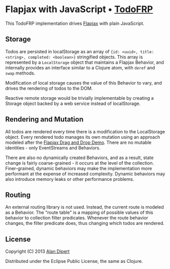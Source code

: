 # Flapjax with JavaScript • [TodoFRP](https://github.com/lynaghk/todoFRP)

This TodoFRP implementation drives
[Flapjax](http://www.flapjax-lang.org/) with plain JavaScript.

## Storage

Todos are persisted in localStorage as an array of `{id: <uuid>,
title: <string>, completed: <boolean>}` stringified objects.  This
array is represented by a `LocalStorage` object that maintains a
Flapjax Behavior, and internally provides an interface similar to a
Clojure atom, with `deref` and `swap` methods.

Modification of local storage causes the value of this Behavior to
vary, and drives the rendering of todos to the DOM.

Reactive remote storage would be trivially implementable by creating a
Storage object backed by a web service instead of localStorage.

## Rendering and Mutation

All todos are rendered every time there is a modification to the
LocalStorage object.  Every rendered todo manages its own mutation
using an approach modeled after the [Flapjax Drag and Drop
Demo](http://www.flapjax-lang.org/demos/index.html#drag).  There are
no mutable identities - only EventStreams and Behaviors.

There are also no dynamically created Behaviors, and as a result,
state change is fairly coarse-grained - it occurs at the level of the
collection.  Finer-grained, dynamic behaviors may make the
implementation more performant at the expense of increased complexity.
Dynamic behaviors may also introduce memory leaks or other performance
problems.

## Routing

An external routing library is not used.  Instead, the current route
is modeled as a Behavior.  The "route table" is a mapping of possible
values of this behavior to collection filter predicates.  Whenever the
route behavior changes, the filter predicate does, thus changing which
todos are rendered.

## License

Copyright (C) 2013 [Alan Dipert](http://alan.dipert.org/)

Distributed under the Eclipse Public License, the same as Clojure.
